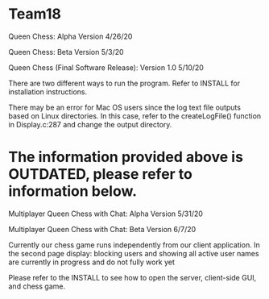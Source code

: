 # Team18

Queen Chess: Alpha Version
4/26/20

Queen Chess: Beta Version
5/3/20

Queen Chess (Final Software Release): Version 1.0
5/10/20

There are two different ways to run the program.
Refer to INSTALL for installation instructions.

There may be an error for Mac OS users since the log text file outputs based on Linux directories.
In this case, refer to the createLogFile() function in Display.c:287 and change the output directory.

# The information provided above is OUTDATED, please refer to information below.

Multiplayer Queen Chess with Chat: Alpha Version
5/31/20

Multiplayer Queen Chess with Chat: Beta Version
6/7/20


Currently our chess game runs independently from our client application.
In the second page display: blocking users and showing all active user names are currently in progress and do not fully work yet

Please refer to the INSTALL to see how to open the server, client-side GUI, and chess game.


